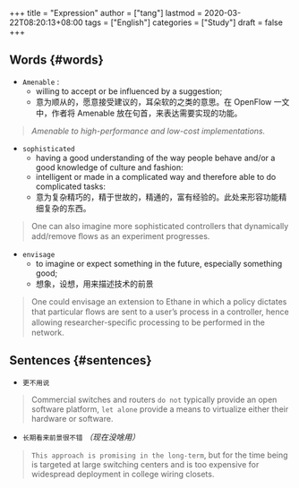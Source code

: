 +++
title = "Expression"
author = ["tang"]
lastmod = 2020-03-22T08:20:13+08:00
tags = ["English"]
categories = ["Study"]
draft = false
+++

## Words {#words}

-   `Amenable` :
    -   willing to accept or be influenced by a suggestion;
    -   意为顺从的，愿意接受建议的，耳朵软的之类的意思。在 OpenFlow 一文中，作者将 Amenable 放在句首，来表达需要实现的功能。

> _Amenable to high-performance and low-cost implementations._

-   `sophisticated`
    -   having a good understanding of the way people behave and/or a good knowledge of culture and fashion:
    -   intelligent or made in a complicated way and therefore able to do complicated tasks:
    -   意为复杂精巧的，精于世故的，精通的，富有经验的。此处来形容功能精细复杂的东西。

> One can also imagine more sophisticated controllers that dynamically add/remove ﬂows as an experiment progresses.

-   `envisage`
    -   to imagine or expect something in the future, especially something good;
    -   想象，设想，用来描述技术的前景

> One could envisage an extension to Ethane in which a policy dictates that particular ﬂows are sent to a user’s process in a controller, hence allowing researcher-speciﬁc processing to be performed in the network.


## Sentences {#sentences}

-   `更不用说`

> Commercial switches and routers `do not` typically provide an open software platform, `let alone` provide a means to virtualize either their hardware or software.

-   `长期看来前景很不错` _（现在没啥用）_

> `This approach is promising in the long-term`, but for the time being is targeted at large switching centers and is too expensive for widespread deployment in college wiring closets.
